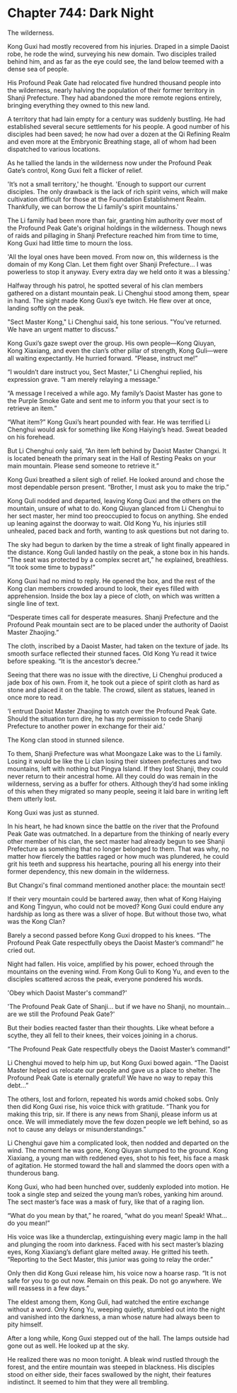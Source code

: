 # Chapter 744: Dark Night

The wilderness.

Kong Guxi had mostly recovered from his injuries. Draped in a simple Daoist robe, he rode the wind, surveying his new domain. Two disciples trailed behind him, and as far as the eye could see, the land below teemed with a dense sea of people.

His Profound Peak Gate had relocated five hundred thousand people into the wilderness, nearly halving the population of their former territory in Shanji Prefecture. They had abandoned the more remote regions entirely, bringing everything they owned to this new land.

A territory that had lain empty for a century was suddenly bustling. He had established several secure settlements for his people. A good number of his disciples had been saved; he now had over a dozen at the Qi Refining Realm and even more at the Embryonic Breathing stage, all of whom had been dispatched to various locations.

As he tallied the lands in the wilderness now under the Profound Peak Gate’s control, Kong Guxi felt a flicker of relief.

'It’s not a small territory,' he thought. 'Enough to support our current disciples. The only drawback is the lack of rich spirit veins, which will make cultivation difficult for those at the Foundation Establishment Realm. Thankfully, we can borrow the Li family's spirit mountains.'

The Li family had been more than fair, granting him authority over most of the Profound Peak Gate's original holdings in the wilderness. Though news of raids and pillaging in Shanji Prefecture reached him from time to time, Kong Guxi had little time to mourn the loss.

'All the loyal ones have been moved. From now on, this wilderness is the domain of my Kong Clan. Let them fight over Shanji Prefecture… I was powerless to stop it anyway. Every extra day we held onto it was a blessing.'

Halfway through his patrol, he spotted several of his clan members gathered on a distant mountain peak. Li Chenghui stood among them, spear in hand. The sight made Kong Guxi’s eye twitch. He flew over at once, landing softly on the peak.

"Sect Master Kong," Li Chenghui said, his tone serious. "You've returned. We have an urgent matter to discuss."

Kong Guxi’s gaze swept over the group. His own people—Kong Qiuyan, Kong Xiaxiang, and even the clan’s other pillar of strength, Kong Guli—were all waiting expectantly. He hurried forward. “Please, instruct me!”

“I wouldn’t dare instruct you, Sect Master,” Li Chenghui replied, his expression grave. “I am merely relaying a message.”

“A message I received a while ago. My family’s Daoist Master has gone to the Purple Smoke Gate and sent me to inform you that your sect is to retrieve an item.”

“What item?” Kong Guxi’s heart pounded with fear. He was terrified Li Chenghui would ask for something like Kong Haiying’s head. Sweat beaded on his forehead.

But Li Chenghui only said, “An item left behind by Daoist Master Changxi. It is located beneath the primary seat in the Hall of Resting Peaks on your main mountain. Please send someone to retrieve it.”

Kong Guxi breathed a silent sigh of relief. He looked around and chose the most dependable person present. “Brother, I must ask you to make the trip.”

Kong Guli nodded and departed, leaving Kong Guxi and the others on the mountain, unsure of what to do. Kong Qiuyan glanced from Li Chenghui to her sect master, her mind too preoccupied to focus on anything. She ended up leaning against the doorway to wait. Old Kong Yu, his injuries still unhealed, paced back and forth, wanting to ask questions but not daring to.

The sky had begun to darken by the time a streak of light finally appeared in the distance. Kong Guli landed hastily on the peak, a stone box in his hands. “The seat was protected by a complex secret art,” he explained, breathless. “It took some time to bypass!”

Kong Guxi had no mind to reply. He opened the box, and the rest of the Kong clan members crowded around to look, their eyes filled with apprehension. Inside the box lay a piece of cloth, on which was written a single line of text.

“Desperate times call for desperate measures. Shanji Prefecture and the Profound Peak mountain sect are to be placed under the authority of Daoist Master Zhaojing.”

The cloth, inscribed by a Daoist Master, had taken on the texture of jade. Its smooth surface reflected their stunned faces. Old Kong Yu read it twice before speaking. “It is the ancestor’s decree.”

Seeing that there was no issue with the directive, Li Chenghui produced a jade box of his own. From it, he took out a piece of spirit cloth as hard as stone and placed it on the table. The crowd, silent as statues, leaned in once more to read.

‘I entrust Daoist Master Zhaojing to watch over the Profound Peak Gate. Should the situation turn dire, he has my permission to cede Shanji Prefecture to another power in exchange for their aid.’

The Kong clan stood in stunned silence.

To them, Shanji Prefecture was what Moongaze Lake was to the Li family. Losing it would be like the Li clan losing their sixteen prefectures and two mountains, left with nothing but Pingya Island. If they lost Shanji, they could never return to their ancestral home. All they could do was remain in the wilderness, serving as a buffer for others. Although they’d had some inkling of this when they migrated so many people, seeing it laid bare in writing left them utterly lost.

Kong Guxi was just as stunned.

In his heart, he had known since the battle on the river that the Profound Peak Gate was outmatched. In a departure from the thinking of nearly every other member of his clan, the sect master had already begun to see Shanji Prefecture as something that no longer belonged to them. That was why, no matter how fiercely the battles raged or how much was plundered, he could grit his teeth and suppress his heartache, pouring all his energy into their former dependency, this new domain in the wilderness.

But Changxi's final command mentioned another place: the mountain sect!

If their very mountain could be bartered away, then what of Kong Haiying and Kong Tingyun, who could not be moved? Kong Guxi could endure any hardship as long as there was a sliver of hope. But without those two, what was the Kong Clan?

Barely a second passed before Kong Guxi dropped to his knees. “The Profound Peak Gate respectfully obeys the Daoist Master’s command!” he cried out.

Night had fallen. His voice, amplified by his power, echoed through the mountains on the evening wind. From Kong Guli to Kong Yu, and even to the disciples scattered across the peak, everyone pondered his words.

'Obey which Daoist Master's command?'

'The Profound Peak Gate of Shanji… but if we have no Shanji, no mountain… are we still the Profound Peak Gate?'

But their bodies reacted faster than their thoughts. Like wheat before a scythe, they all fell to their knees, their voices joining in a chorus.

“The Profound Peak Gate respectfully obeys the Daoist Master’s command!”

Li Chenghui moved to help him up, but Kong Guxi bowed again. “The Daoist Master helped us relocate our people and gave us a place to shelter. The Profound Peak Gate is eternally grateful! We have no way to repay this debt…”

The others, lost and forlorn, repeated his words amid choked sobs. Only then did Kong Guxi rise, his voice thick with gratitude. “Thank you for making this trip, sir. If there is any news from Shanji, please inform us at once. We will immediately move the few dozen people we left behind, so as not to cause any delays or misunderstandings.”

Li Chenghui gave him a complicated look, then nodded and departed on the wind. The moment he was gone, Kong Qiuyan slumped to the ground. Kong Xiaxiang, a young man with reddened eyes, shot to his feet, his face a mask of agitation. He stormed toward the hall and slammed the doors open with a thunderous bang.

Kong Guxi, who had been hunched over, suddenly exploded into motion. He took a single step and seized the young man’s robes, yanking him around. The sect master’s face was a mask of fury, like that of a raging lion.

“What do you mean by that,” he roared, “what do you mean! Speak! What… do you mean!”

His voice was like a thunderclap, extinguishing every magic lamp in the hall and plunging the room into darkness. Faced with his sect master’s blazing eyes, Kong Xiaxiang’s defiant glare melted away. He gritted his teeth. “Reporting to the Sect Master, this junior was going to relay the order.”

Only then did Kong Guxi release him, his voice now a hoarse rasp. “It is not safe for you to go out now. Remain on this peak. Do not go anywhere. We will reassess in a few days.”

The eldest among them, Kong Guli, had watched the entire exchange without a word. Only Kong Yu, weeping quietly, stumbled out into the night and vanished into the darkness, a man whose nature had always been to pity himself.

After a long while, Kong Guxi stepped out of the hall. The lamps outside had gone out as well. He looked up at the sky.

He realized there was no moon tonight. A bleak wind rustled through the forest, and the entire mountain was steeped in blackness. His disciples stood on either side, their faces swallowed by the night, their features indistinct. It seemed to him that they were all trembling.